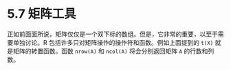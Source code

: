 # 5.7 矩阵工具

正如前面面所说，矩阵仅仅是一个双下标的数组。但是，它非常的重要，以至于需要单独讨论。R 包括许多只对矩阵操作的操作符和函数。例如上面提到的 `t(X)` 就是矩阵的转置函数。函数 `nrow(A)` 和 `ncol(A)` 将会分别返回矩阵 `A` 的行数和列数。